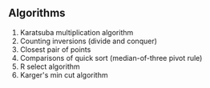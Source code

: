 ## Algorithms

1. Karatsuba multiplication algorithm
2. Counting inversions (divide and conquer)
3. Closest pair of points
4. Comparisons of quick sort (median-of-three pivot rule)
5. R select algorithm
6. Karger's min cut algorithm
